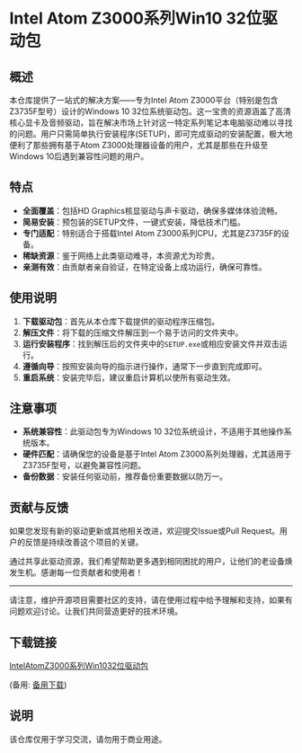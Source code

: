 # Intel Atom Z3000系列Win10 32位驱动包

## 概述

本仓库提供了一站式的解决方案——专为Intel Atom Z3000平台（特别是包含Z3735F型号）设计的Windows 10 32位系统驱动包。这一宝贵的资源涵盖了高清核心显卡及音频驱动，旨在解决市场上针对这一特定系列笔记本电脑驱动难以寻找的问题。用户只需简单执行安装程序(SETUP)，即可完成驱动的安装配置，极大地便利了那些拥有基于Atom Z3000处理器设备的用户，尤其是那些在升级至Windows 10后遇到兼容性问题的用户。

## 特点

- **全面覆盖**：包括HD Graphics核显驱动与声卡驱动，确保多媒体体验流畅。
- **简易安装**：预包装的SETUP文件，一键式安装，降低技术门槛。
- **专门适配**：特别适合于搭载Intel Atom Z3000系列CPU，尤其是Z3735F的设备。
- **稀缺资源**：鉴于网络上此类驱动难寻，本资源尤为珍贵。
- **亲测有效**：由贡献者亲自验证，在特定设备上成功运行，确保可靠性。

## 使用说明

1. **下载驱动包**：首先从本仓库下载提供的驱动程序压缩包。
2. **解压文件**：将下载的压缩文件解压到一个易于访问的文件夹中。
3. **运行安装程序**：找到解压后的文件夹中的`SETUP.exe`或相应安装文件并双击运行。
4. **遵循向导**：按照安装向导的指示进行操作，通常下一步直到完成即可。
5. **重启系统**：安装完毕后，建议重启计算机以使所有驱动生效。

## 注意事项

- **系统兼容性**：此驱动包专为Windows 10 32位系统设计，不适用于其他操作系统版本。
- **硬件匹配**：请确保您的设备是基于Intel Atom Z3000系列处理器，尤其适用于Z3735F型号，以避免兼容性问题。
- **备份数据**：安装任何驱动前，推荐备份重要数据以防万一。

## 贡献与反馈

如果您发现有新的驱动更新或其他相关改进，欢迎提交Issue或Pull Request。用户的反馈是持续改善这个项目的关键。

通过共享此驱动资源，我们希望帮助更多遇到相同困扰的用户，让他们的老设备焕发生机。感谢每一位贡献者和使用者！

---

请注意，维护开源项目需要社区的支持，请在使用过程中给予理解和支持，如果有问题欢迎讨论。让我们共同营造更好的技术环境。

## 下载链接
[IntelAtomZ3000系列Win1032位驱动包](https://pan.quark.cn/s/e0acf24dd099) 

(备用: [备用下载](https://pan.baidu.com/s/1qrlx6icq7WWBTuytDcc5PQ?pwd=1234))

## 说明

该仓库仅用于学习交流，请勿用于商业用途。
